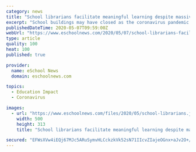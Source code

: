 ```yaml
---
category: news
title: "School librarians facilitate meaningful learning despite massive school closures"
excerpt: "School buildings may have closed as the coronavirus pandemic swept across the country, but teaching and learning didn’t stop—they just moved in new directions. Administrators, teachers, and staff"
publishedDateTime: 2020-05-07T09:59:00Z
webUrl: "https://www.eschoolnews.com/2020/05/07/school-librarians-facilitate-meaningful-learning-despite-massive-school-closures/"
type: article
quality: 100
heat: 100
published: true

provider:
  name: eSchool News
  domain: eschoolnews.com

topics:
  - Education Impact
  - Coronavirus

images:
  - url: "https://www.eschoolnews.com/files/2020/05/school-librarians.jpg"
    width: 500
    height: 313
    title: "School librarians facilitate meaningful learning despite massive school closures"

secured: "EFWsXVw4iEQj67MJc5ARuSymvHLCckzkVk52sN71IIcvZIajeOGnx+aJv2O+/yGdWp/W+i2s/03dCL0CZptL5IxWIcSVbz/wqXUifXB6q088XWYUj/oktculnP1tEZ9vuE93I2FOtbj02UQPlsiVk18L78pJtSBm8AuwApsHKB12tl9DeEw/hN/X3dYgz0K7/9Ex8KWQmOMv4tRMydUHOOzQYX0BIaWhganPZWqckUouU6yLaOFc49VMHRUSO6dGSH2nIyjYoKhF1BUIq97bDqsgnMsKhM83FP4ksxoymNob5cO3kECTI025kV6QO+mj;8DXEX2c5G0HFA92bbzt2yg=="
---
```


